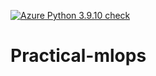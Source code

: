 [![Azure Python 3.9.10 check](https://github.com/Bustami/mlops-ch1/actions/workflows/ci.yml/badge.svg)](https://github.com/Bustami/mlops-ch1/actions/workflows/ci.yml)

# Practical-mlops